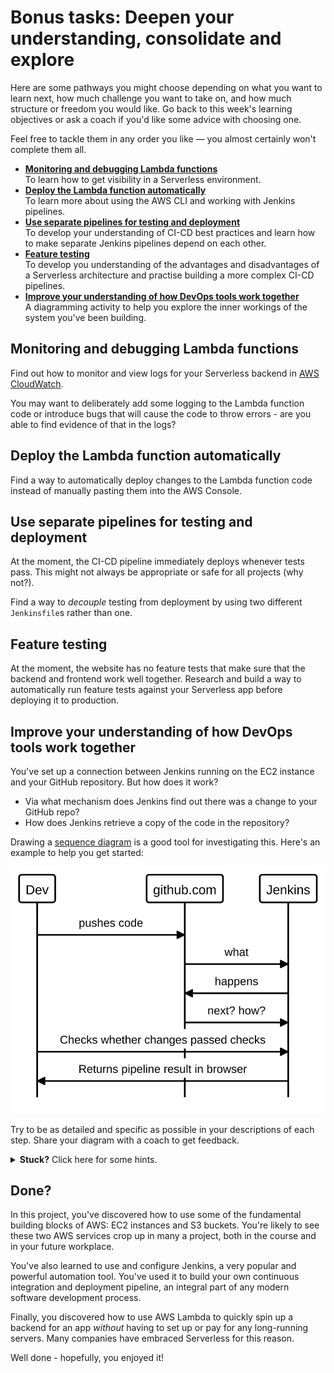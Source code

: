 # Bonus tasks: Deepen your understanding, consolidate and explore

Here are some pathways you might choose depending on what you want to learn next, how much challenge you want to take on, and how much structure or freedom you would like. Go back to this week's learning objectives or ask a coach if you'd like some advice with choosing one.

Feel free to tackle them in any order you like — you almost certainly won't complete them all.

- **[Monitoring and debugging Lambda functions](#monitoring-and-debugging-lambda-functions)**  
  To learn how to get visibility in a Serverless environment.
- **[Deploy the Lambda function automatically](#deploy-the-lambda-function-automatically)**  
  To learn more about using the AWS CLI and working with Jenkins pipelines.
- **[Use separate pipelines for testing and deployment](#use-separate-pipelines-for-testing-and-deployment)**  
  To develop your understanding of CI-CD best practices and learn how to make separate Jenkins pipelines depend on each other.
- **[Feature testing](#feature-testing)**  
  To develop you understanding of the advantages and disadvantages of a Serverless architecture and practise building a more complex CI-CD pipelines.
- **[Improve your understanding of how DevOps tools work together](#improve-your-understanding-of-how-devops-tools-work-together)**    
  A diagramming activity to help you explore the inner workings of the system you've been building.
  

## Monitoring and debugging Lambda functions

Find out how to monitor and view logs for your Serverless backend in [AWS CloudWatch](https://aws.amazon.com/cloudwatch/).

You may want to deliberately add some logging to the Lambda function code or introduce bugs that will cause the code to throw errors - are you able to find evidence of that in the logs?

## Deploy the Lambda function automatically

Find a way to automatically deploy changes to the Lambda function code instead of manually pasting them into the AWS Console. 

## Use separate pipelines for testing and deployment

At the moment, the CI-CD pipeline immediately deploys whenever tests pass.
This might not always be appropriate or safe for all projects (why not?).

Find a way to *decouple* testing from deployment by using two different `Jenkinsfile`s rather than one.

## Feature testing

At the moment, the website has no feature tests that make sure that the backend and frontend work well together.
Research and build a way to automatically run feature tests against your Serverless app before deploying it to production.

## Improve your understanding of how DevOps tools work together

You've set up a connection between Jenkins running on the EC2 instance and your GitHub repository.
But how does it work?

- Via what mechanism does Jenkins find out there was a change to your GitHub repo? 
- How does Jenkins retrieve a copy of the code in the repository? 

 Drawing a [sequence diagram](https://playground.diagram.codes/d/sequence) is a good tool for investigating this. Here's an example to help you get started:

![Application diagram](assets/jenkins_github_sequence_diagram.svg "Application diagram")

Try to be as detailed and specific as possible in your descriptions of each step.
Share your diagram with a coach to get feedback.

<details>
  <summary><b>Stuck?</b> Click here for some hints.</summary>
  :bulb: The documentation for the Jenkins Git Plugin as well as reading the Jenkins logs and GitHub Webhook logs will help you figure out what happens behind the scenes when you do a push. 
</details>

## Done?

In this project, you've discovered how to use some of the fundamental building blocks of AWS: EC2 instances and S3 buckets.
You're likely to see these two AWS services crop up in many a project, both in the course and in your future workplace.

You've also learned to use and configure Jenkins, a very popular and powerful automation tool.
You've used it to build your own continuous integration and deployment pipeline, an integral part of any modern software development process.

Finally, you discovered how to use AWS Lambda to quickly spin up a backend for an app *without* having to set up or pay for any long-running servers.
Many companies have embraced Serverless for this reason.

Well done - hopefully, you enjoyed it!